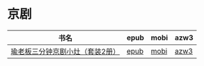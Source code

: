 # 京剧

| 书名 | epub | mobi | azw3 |
| --- | --- | --- | --- |
| [瑜老板三分钟京剧小灶（套装2册）](http://ct.dalanmei.com/f/31084289-570236277-c8eb3f) | [epub](http://ct.dalanmei.com/f/31084289-570236277-c8eb3f) | [mobi](http://ct.dalanmei.com/f/31084289-569451952-8e142f) | [azw3](http://ct.dalanmei.com/f/31084289-571418674-9ff01c) |
